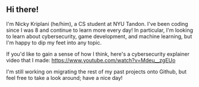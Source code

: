 Hi there!
---------------------------------------------------------------------------------------------------------------------------------------------------------------

I'm Nicky Kriplani (he/him), a CS student at NYU Tandon. I've been coding since I was 8 and continue to learn more every day! In particular, I'm looking to learn about cybersecurity, game development, and machine learning, but I'm happy to dip my feet into any topic.

If you'd like to gain a sense of how I think, here's a cybersecurity explainer video that I made: https://www.youtube.com/watch?v=Mdeu__zgEUo

I'm still working on migrating the rest of my past projects onto Github, but feel free to take a look around; have a nice day!
